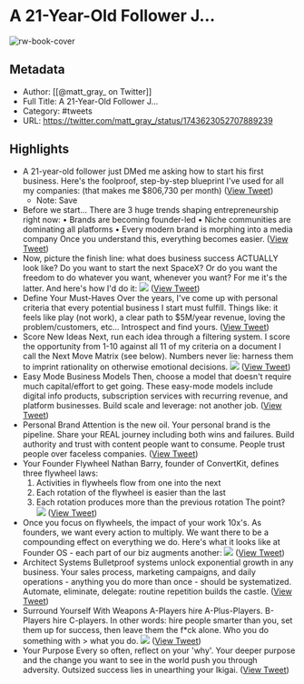 # A 21-Year-Old Follower J...

![rw-book-cover](https://pbs.twimg.com/profile_images/1669158896227737601/2y1eIG_L.jpg)

## Metadata
- Author: [[@matt_gray_ on Twitter]]
- Full Title: A 21-Year-Old Follower J...
- Category: #tweets
- URL: https://twitter.com/matt_gray_/status/1743623052707889239

## Highlights
- A 21-year-old follower just DMed me asking how to start his first business.
  Here's the foolproof, step-by-step blueprint I've used for all my companies: 
  (that makes me $806,730 per month) ([View Tweet](https://twitter.com/matt_gray_/status/1743623052707889239))
    - Note: Save
- Before we start...
  There are 3 huge trends shaping entrepreneurship right now:
  • Brands are becoming founder-led 
  • Niche communities are dominating all platforms
  • Every modern brand is morphing into a media company
  Once you understand this, everything becomes easier. ([View Tweet](https://twitter.com/matt_gray_/status/1743623057988538478))
- Now, picture the finish line: what does business success ACTUALLY look like?
  Do you want to start the next SpaceX? Or do you want the freedom to do whatever you want, whenever you want?
  For me it's the latter.
  And here's how I'd do it: 
  ![](https://pbs.twimg.com/media/GDKX8KjWYAADN7m.jpg) ([View Tweet](https://twitter.com/matt_gray_/status/1743623072928657475))
- Define Your Must-Haves
  Over the years, I've come up with personal criteria that every potential business I start must fulfill. 
  Things like: it feels like play (not work), a clear path to $5M/year revenue, loving the problem/customers, etc...
  Introspect and find yours. ([View Tweet](https://twitter.com/matt_gray_/status/1743623077429137518))
- Score New Ideas
  Next, run each idea through a filtering system.
  I score the opportunity from 1-10 against all 11 of my criteria on a document I call the Next Move Matrix (see below).
  Numbers never lie: harness them to imprint rationality on otherwise emotional decisions. 
  ![](https://pbs.twimg.com/media/GDKX9KAWwAEwmK2.png) ([View Tweet](https://twitter.com/matt_gray_/status/1743623085507359016))
- Easy Mode Business Models
  Then, choose a model that doesn't require much capital/effort to get going.
  These easy-mode models include digital info products, subscription services with recurring revenue, and platform businesses.
  Build scale and leverage: not another job. ([View Tweet](https://twitter.com/matt_gray_/status/1743623089294840241))
- Personal Brand
  Attention is the new oil. Your personal brand is the pipeline.
  Share your REAL journey including both wins and failures. Build authority and trust with content people want to consume.
  People trust people over faceless companies. ([View Tweet](https://twitter.com/matt_gray_/status/1743623092910350827))
- Your Founder Flywheel
  Nathan Barry, founder of ConvertKit, defines three flywheel laws:
  1. Activities in flywheels flow from one into the next
  2. Each rotation of the flywheel is easier than the last
  3. Each rotation produces more than the previous rotation
  The point? 
  ![](https://pbs.twimg.com/media/GDKX-DzWUAA8kx-.jpg) ([View Tweet](https://twitter.com/matt_gray_/status/1743623103232594256))
- Once you focus on flywheels, the impact of your work 10x's.
  As founders, we want every action to multiply. We want there to be a compounding effect on everything we do.
  Here's what it looks like at Founder OS - each part of our biz augments another: 
  ![](https://pbs.twimg.com/media/GDKX-r9WkAAiQSc.jpg) ([View Tweet](https://twitter.com/matt_gray_/status/1743623112560611595))
- Architect Systems
  Bulletproof systems unlock exponential growth in any business.
  Your sales process, marketing campaigns, and daily operations - anything you do more than once - should be systematized.
  Automate, eliminate, delegate: routine repetition builds the castle. ([View Tweet](https://twitter.com/matt_gray_/status/1743623116683706792))
- Surround Yourself With Weapons
  A-Players hire A-Plus-Players. B-Players hire C-players.
  In other words: hire people smarter than you, set them up for success, then leave them the f*ck alone.
  Who you do something with > what you do. 
  ![](https://pbs.twimg.com/media/GDKX_eyXYAIsEkD.jpg) ([View Tweet](https://twitter.com/matt_gray_/status/1743623129623069012))
- Your Purpose
  Every so often, reflect on your 'why'.
  Your deeper purpose and the change you want to see in the world push you through adversity.
  Outsized success lies in unearthing your Ikigai. ([View Tweet](https://twitter.com/matt_gray_/status/1743623133418901813))
